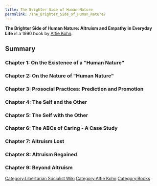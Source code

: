 ```yaml
---
title: The Brighter Side of Human Nature
permalink: /The_Brighter_Side_of_Human_Nature/
---
```


**The Brighter Side of Human Nature: Altruism and Empathy in Everyday
Life** is a 1990 book by [Alfie Kohn](Alfie_Kohn.md "wikilink").

## Summary

### Chapter 1: On the Existence of a "Human Nature"

### Chapter 2: On the Nature of "Human Nature"

### Chapter 3: Prosocial Practices: Prediction and Promotion

### Chapter 4: The Self and the Other

### Chapter 5: The Self with the Other

### Chapter 6: The ABCs of Caring - A Case Study

### Chapter 7: Altruism Lost

### Chapter 8: Altruism Regained

### Chapter 9: Beyond Altruism

[Category:Libertarian Socialist
Wiki](Category:Libertarian_Socialist_Wiki.md "wikilink") [Category:Alfie
Kohn](Category:Alfie_Kohn.md "wikilink")
[Category:Books](Category:Books.md "wikilink")